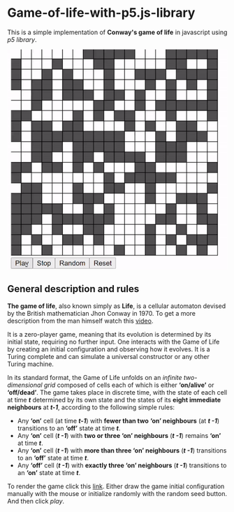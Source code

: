 # Game-of-life-with-p5.js-library

This is a simple implementation of **Conway's game of life** in javascript using *p5 library*.




![Game of Life Gif](img/gameOfLife.gif)






## General description and rules

**The game of life**, also known simply as **Life**, is a cellular automaton devised by the British mathematician Jhon Conway in 1970. To get a more description from the man himself watch this [video](https://www.youtube.com/watch?v=R9Plq-D1gEk).

It is a zero-player game, meaning that its evolution is determined by its initial state, requiring no further input. One interacts with the Game of Life by creating an initial configuration and observing how it evolves. It is a Turing complete and can simulate a universal constructor or any other Turing machine.

In its standard format, the Game of Life unfolds on an *infinite two-dimensional grid* composed of cells each of which is either **‘on/alive’** or **‘off/dead’**. The game takes place in discrete time, with the state of each cell at time **_t_** determined by its own state and the states of its **eight immediate neighbours** at **_t-1_**, according to the following simple rules:

- Any **‘on’** cell (at time **_t-1_**) with **fewer than two** **‘on’ neighbours** (at **_t -1_**) transitions to an **‘off’** state at time **_t_**.
- Any **‘on’** cell (**_t -1_**) with **two or three ‘on’ neighbours** (**_t -1_**) remains **‘on’** at time **_t_**.
- Any **‘on’** cell (**_t -1_**) with **more than three ‘on’ neighbours** (**_t -1_**) transitions to an **‘off’** state at time **_t_**.
- Any **‘off’** cell (**_t -1_**) with **exactly three ‘on’ neighbours** (**_t -1_**) transitions to an **‘on’** state at time **_t_**.

To render the game click this [link](https://knightfury16.github.io/Game-of-life-with-p5.js-library/). Either draw the game initial configuration manually with the mouse or initialize randomly with the random seed button. And then click *play*.



